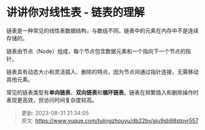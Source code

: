 # 讲讲你对线性表 - 链表的理解

链表是一种常见的线性表数据结构，与数组不同，链表中的元素在内存中不是连续存储的。

链表由节点（Node）组成，每个节点包含数据元素和一个指向下一个节点的指针。

链表具有动态大小和灵活插入、删除的特点，因为节点间通过指针连接，无需移动其他元素。

常见的链表类型有**单向链表**、**双向链表**和**循环链表**。链表在频繁插入和删除操作时表现更高效，但访问时间复杂度较高。



> 更新: 2023-08-31 21:34:05  
> 原文: <https://www.yuque.com/tulingzhouyu/db22bv/aiu9sb98stpvr557>